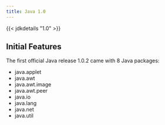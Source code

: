 ```yaml
---
title: Java 1.0
---
```


{{< jdkdetails "1.0" >}}

## Initial Features

The first official Java release 1.0.2 came with 8 Java packages:

* java.applet
* java.awt
* java.awt.image
* java.awt.peer
* java.io
* java.lang
* java.net
* java.util
